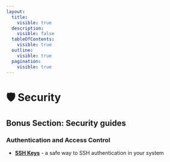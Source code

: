 ```yaml
---
layout:
  title:
    visible: true
  description:
    visible: false
  tableOfContents:
    visible: true
  outline:
    visible: true
  pagination:
    visible: true
---
```


# 🛡️ Security

## Bonus Section: Security guides

### Authentication and Access Control

* [**SSH Keys**](ssh-keys.md) - a safe way to SSH authentication in your system
